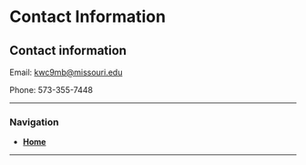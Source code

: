 # Contact Information






## **Contact information**
Email: [kwc9mb@missouri.edu](mailto:kwc9mb@missouri.edu)

Phone: 573-355-7448

---

### __Navigation__
- __[Home](/README.md)__ 

---
